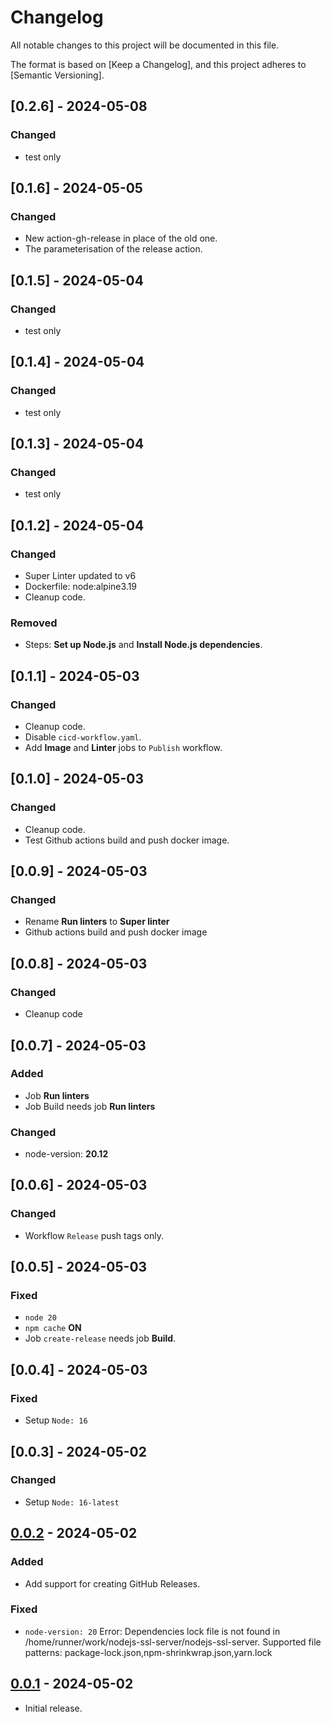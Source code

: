 # Changelog

All notable changes to this project will be documented in this file.

The format is based on [Keep a Changelog],
and this project adheres to [Semantic Versioning].

## [0.2.6] - 2024-05-08

### Changed
- test only

## [0.1.6] - 2024-05-05
### Changed
- New action-gh-release in place of the old one.
- The parameterisation of the release action.

## [0.1.5] - 2024-05-04
### Changed
- test only

## [0.1.4] - 2024-05-04
### Changed
- test only

## [0.1.3] - 2024-05-04
### Changed
- test only

## [0.1.2] - 2024-05-04

### Changed
- Super Linter updated to v6
- Dockerfile: node:alpine3.19
- Cleanup code.

### Removed
- Steps: **Set up Node.js** and **Install Node.js dependencies**.

## [0.1.1] - 2024-05-03

### Changed
- Cleanup code.
- Disable `cicd-workflow.yaml`.
- Add **Image** and **Linter** jobs to `Publish` workflow.

## [0.1.0] - 2024-05-03

### Changed
- Cleanup code.
- Test Github actions build and push docker image.

## [0.0.9] - 2024-05-03

### Changed
- Rename **Run linters** to **Super linter**
- Github actions build and push docker image

## [0.0.8] - 2024-05-03

### Changed
- Cleanup code

## [0.0.7] - 2024-05-03

### Added
- Job **Run linters**
- Job Build needs job **Run linters**

### Changed
- node-version: **20.12**

## [0.0.6] - 2024-05-03

### Changed
- Workflow `Release` push tags only.

## [0.0.5] - 2024-05-03

### Fixed
- `node 20`
- `npm cache` **ON**
- Job `create-release` needs job **Build**.

## [0.0.4] - 2024-05-03

### Fixed
- Setup `Node: 16`

## [0.0.3] - 2024-05-02

### Changed
- Setup `Node: 16-latest`

## [0.0.2] - 2024-05-02

### Added
- Add support for creating GitHub Releases.

### Fixed
- `node-version: 20`
  Error: Dependencies lock file is not found in /home/runner/work/nodejs-ssl-server/nodejs-ssl-server. 
  Supported file patterns: package-lock.json,npm-shrinkwrap.json,yarn.lock

## [0.0.1] - 2024-05-02
- Initial release.



<!-- Versions -->
[0.0.2]: https://github.com/JacekZubielik/nodejs-ssl-server/releases/tag/v0.0.2
[0.0.1]: https://github.com/JacekZubielik/nodejs-ssl-server/releases/tag/v0.0.1

